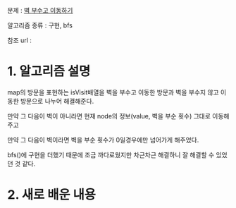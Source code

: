 문제 : [벽 부수고 이동하기](https://www.acmicpc.net/problem/2206)

알고리즘 종류 : 구현, bfs

참조 url : 

# 1. 알고리즘 설명

map의 방문을 표현하는 isVisit배열을 벽을 부수고 이동한 방문과 벽을 부수지 않고 이동한 방문으로 나누어 해결해준다.

만약 그 다음이 벽이 아니라면 현재 node의 정보(value, 벽을 부순 횟수) 그대로 이동해주고

만약 그 다음이 벽이라면 벽을 부순 횟수가 0일경우에만 넘어가게 해주었다.

bfs()에 구현을 더했기 때문에 조금 까다로웠지만 차근차근 해결하니 잘 해결할 수 있었던 것 같다.

# 2. 새로 배운 내용

